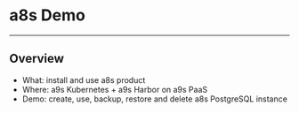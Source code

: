 <!-- effect=fireworks -->
# a8s Demo

---

## Overview

- What: install and use a8s product
- Where: a9s Kubernetes + a9s Harbor on a9s PaaS
- Demo: create, use, backup, restore and delete a8s PostgreSQL instance

